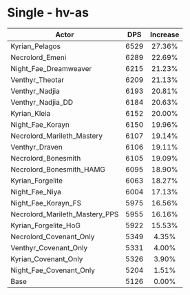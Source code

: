 # Single - hv-as
| Actor | DPS | Increase |
|---|:---:|:---:|
|Kyrian_Pelagos|6529|27.36%|
|Necrolord_Emeni|6289|22.69%|
|Night_Fae_Dreamweaver|6215|21.23%|
|Venthyr_Theotar|6209|21.13%|
|Venthyr_Nadjia|6193|20.81%|
|Venthyr_Nadjia_DD|6184|20.63%|
|Kyrian_Kleia|6152|20.00%|
|Night_Fae_Korayn|6150|19.96%|
|Necrolord_Marileth_Mastery|6107|19.14%|
|Venthyr_Draven|6106|19.11%|
|Necrolord_Bonesmith|6105|19.09%|
|Necrolord_Bonesmith_HAMG|6095|18.90%|
|Kyrian_Forgelite|6063|18.27%|
|Night_Fae_Niya|6004|17.13%|
|Night_Fae_Korayn_FS|5975|16.56%|
|Necrolord_Marileth_Mastery_PPS|5955|16.16%|
|Kyrian_Forgelite_HoG|5922|15.53%|
|Necrolord_Covenant_Only|5349|4.35%|
|Venthyr_Covenant_Only|5331|4.00%|
|Kyrian_Covenant_Only|5326|3.90%|
|Night_Fae_Covenant_Only|5204|1.51%|
|Base|5126|0.00%|
